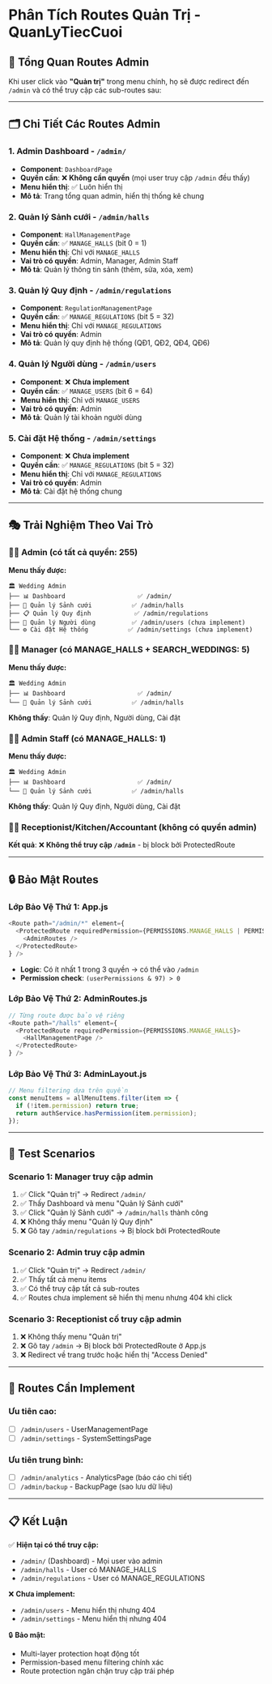# Phân Tích Routes Quản Trị - QuanLyTiecCuoi

## 🎯 **Tổng Quan Routes Admin**

Khi user click vào **"Quản trị"** trong menu chính, họ sẽ được redirect đến `/admin` và có thể truy cập các sub-routes sau:

---

## 🗂️ **Chi Tiết Các Routes Admin**

### **1. Admin Dashboard** - `/admin/`
- **Component**: `DashboardPage`
- **Quyền cần**: ❌ **Không cần quyền** (mọi user truy cập `/admin` đều thấy)
- **Menu hiển thị**: ✅ Luôn hiển thị
- **Mô tả**: Trang tổng quan admin, hiển thị thống kê chung

### **2. Quản lý Sảnh cưới** - `/admin/halls`
- **Component**: `HallManagementPage`
- **Quyền cần**: ✅ `MANAGE_HALLS` (bit 0 = 1)
- **Menu hiển thị**: Chỉ với `MANAGE_HALLS`
- **Vai trò có quyền**: Admin, Manager, Admin Staff
- **Mô tả**: Quản lý thông tin sảnh (thêm, sửa, xóa, xem)

### **3. Quản lý Quy định** - `/admin/regulations`  
- **Component**: `RegulationManagementPage`
- **Quyền cần**: ✅ `MANAGE_REGULATIONS` (bit 5 = 32)
- **Menu hiển thị**: Chỉ với `MANAGE_REGULATIONS`
- **Vai trò có quyền**: Admin
- **Mô tả**: Quản lý quy định hệ thống (QĐ1, QĐ2, QĐ4, QĐ6)

### **4. Quản lý Người dùng** - `/admin/users`
- **Component**: ❌ **Chưa implement**
- **Quyền cần**: ✅ `MANAGE_USERS` (bit 6 = 64)
- **Menu hiển thị**: Chỉ với `MANAGE_USERS`
- **Vai trò có quyền**: Admin
- **Mô tả**: Quản lý tài khoản người dùng

### **5. Cài đặt Hệ thống** - `/admin/settings`
- **Component**: ❌ **Chưa implement**
- **Quyền cần**: ✅ `MANAGE_REGULATIONS` (bit 5 = 32)
- **Menu hiển thị**: Chỉ với `MANAGE_REGULATIONS`
- **Vai trò có quyền**: Admin
- **Mô tả**: Cài đặt hệ thống chung

---

## 🎭 **Trải Nghiệm Theo Vai Trò**

### **👨‍💼 Admin (có tất cả quyền: 255)**
**Menu thấy được:**
```
🏛️ Wedding Admin
├── 📊 Dashboard                    ✅ /admin/
├── 🏢 Quản lý Sảnh cưới           ✅ /admin/halls  
├── 📋 Quản lý Quy định            ✅ /admin/regulations
├── 👥 Quản lý Người dùng          ✅ /admin/users (chưa implement)
└── ⚙️ Cài đặt Hệ thống           ✅ /admin/settings (chưa implement)
```

### **👨‍💼 Manager (có MANAGE_HALLS + SEARCH_WEDDINGS: 5)**
**Menu thấy được:**
```
🏛️ Wedding Admin
├── 📊 Dashboard                    ✅ /admin/
└── 🏢 Quản lý Sảnh cưới           ✅ /admin/halls
```
**Không thấy**: Quản lý Quy định, Người dùng, Cài đặt

### **👨‍💼 Admin Staff (có MANAGE_HALLS: 1)**
**Menu thấy được:**
```
🏛️ Wedding Admin  
├── 📊 Dashboard                    ✅ /admin/
└── 🏢 Quản lý Sảnh cưới           ✅ /admin/halls
```
**Không thấy**: Quản lý Quy định, Người dùng, Cài đặt

### **👩‍💼 Receptionist/Kitchen/Accountant (không có quyền admin)**
**Kết quả**: ❌ **Không thể truy cập `/admin`** - bị block bởi ProtectedRoute

---

## 🔒 **Bảo Mật Routes**

### **Lớp Bảo Vệ Thứ 1: App.js**
```javascript
<Route path="/admin/*" element={
  <ProtectedRoute requiredPermission={PERMISSIONS.MANAGE_HALLS | PERMISSIONS.MANAGE_REGULATIONS | PERMISSIONS.MANAGE_USERS}>
    <AdminRoutes />
  </ProtectedRoute>
} />
```
- **Logic**: Có ít nhất 1 trong 3 quyền → có thể vào `/admin`
- **Permission check**: `(userPermissions & 97) > 0`

### **Lớp Bảo Vệ Thứ 2: AdminRoutes.js**
```javascript
// Từng route được bảo vệ riêng
<Route path="/halls" element={
  <ProtectedRoute requiredPermission={PERMISSIONS.MANAGE_HALLS}>
    <HallManagementPage />
  </ProtectedRoute>
} />
```

### **Lớp Bảo Vệ Thứ 3: AdminLayout.js**
```javascript
// Menu filtering dựa trên quyền
const menuItems = allMenuItems.filter(item => {
  if (!item.permission) return true;
  return authService.hasPermission(item.permission);
});
```

---

## 🧪 **Test Scenarios**

### **Scenario 1: Manager truy cập admin**
1. ✅ Click "Quản trị" → Redirect `/admin/`
2. ✅ Thấy Dashboard và menu "Quản lý Sảnh cưới"
3. ✅ Click "Quản lý Sảnh cưới" → `/admin/halls` thành công
4. ❌ Không thấy menu "Quản lý Quy định"
5. ❌ Gõ tay `/admin/regulations` → Bị block bởi ProtectedRoute

### **Scenario 2: Admin truy cập admin**
1. ✅ Click "Quản trị" → Redirect `/admin/`
2. ✅ Thấy tất cả menu items
3. ✅ Có thể truy cập tất cả sub-routes
4. ✅ Routes chưa implement sẽ hiển thị menu nhưng 404 khi click

### **Scenario 3: Receptionist cố truy cập admin**
1. ❌ Không thấy menu "Quản trị"
2. ❌ Gõ tay `/admin` → Bị block bởi ProtectedRoute ở App.js
3. ❌ Redirect về trang trước hoặc hiển thị "Access Denied"

---

## 🚀 **Routes Cần Implement**

### **Ưu tiên cao:**
- [ ] `/admin/users` - UserManagementPage
- [ ] `/admin/settings` - SystemSettingsPage

### **Ưu tiên trung bình:**
- [ ] `/admin/analytics` - AnalyticsPage (báo cáo chi tiết)
- [ ] `/admin/backup` - BackupPage (sao lưu dữ liệu)

---

## 📋 **Kết Luận**

✅ **Hiện tại có thể truy cập:**
- `/admin/` (Dashboard) - Mọi user vào admin
- `/admin/halls` - User có MANAGE_HALLS
- `/admin/regulations` - User có MANAGE_REGULATIONS

❌ **Chưa implement:**
- `/admin/users` - Menu hiển thị nhưng 404
- `/admin/settings` - Menu hiển thị nhưng 404

🔒 **Bảo mật:**
- Multi-layer protection hoạt động tốt
- Permission-based menu filtering chính xác
- Route protection ngăn chặn truy cập trái phép 